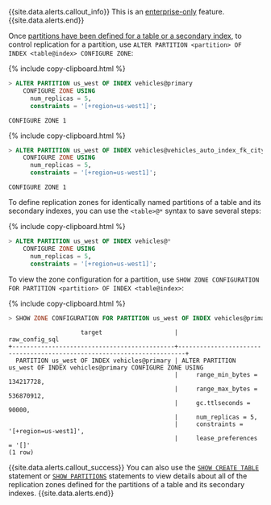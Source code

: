 {{site.data.alerts.callout_info}}
This is an [enterprise-only](enterprise-licensing.html) feature.
{{site.data.alerts.end}}

Once [partitions have been defined for a table or a secondary index](partition-by.html), to control replication for a partition, use `ALTER PARTITION <partition> OF INDEX <table@index> CONFIGURE ZONE`:

{% include copy-clipboard.html %}
~~~ sql
> ALTER PARTITION us_west OF INDEX vehicles@primary
    CONFIGURE ZONE USING
      num_replicas = 5,
      constraints = '[+region=us-west1]';
~~~

~~~
CONFIGURE ZONE 1
~~~

{% include copy-clipboard.html %}
~~~ sql
> ALTER PARTITION us_west OF INDEX vehicles@vehicles_auto_index_fk_city_ref_users
    CONFIGURE ZONE USING
      num_replicas = 5,
      constraints = '[+region=us-west1]';
~~~

~~~
CONFIGURE ZONE 1
~~~

To define replication zones for identically named partitions of a table and its secondary indexes, you can use the `<table>@*` syntax to save several steps:

{% include copy-clipboard.html %}
~~~ sql
> ALTER PARTITION us_west OF INDEX vehicles@*
    CONFIGURE ZONE USING
      num_replicas = 5,
      constraints = '[+region=us-west1]';
~~~

To view the zone configuration for a partition, use `SHOW ZONE CONFIGURATION FOR PARTITION <partition> OF INDEX <table@index>`:

{% include copy-clipboard.html %}
~~~ sql
> SHOW ZONE CONFIGURATION FOR PARTITION us_west OF INDEX vehicles@primary;
~~~

~~~
                    target                    |                             raw_config_sql
+---------------------------------------------+------------------------------------------------------------------------+
  PARTITION us_west OF INDEX vehicles@primary | ALTER PARTITION us_west OF INDEX vehicles@primary CONFIGURE ZONE USING
                                              |     range_min_bytes = 134217728,
                                              |     range_max_bytes = 536870912,
                                              |     gc.ttlseconds = 90000,
                                              |     num_replicas = 5,
                                              |     constraints = '[+region=us-west1]',
                                              |     lease_preferences = '[]'
(1 row)
~~~

{{site.data.alerts.callout_success}}
You can also use the [`SHOW CREATE TABLE`](show-create-table.html) statement or [`SHOW PARTITIONS`](show-partitions.html) statements to view details about all of the replication zones defined for the partitions of a table and its secondary indexes.
{{site.data.alerts.end}}
